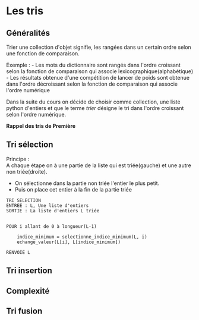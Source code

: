 # Les tris  

## Généralités  
Trier une collection d'objet signifie, les rangées dans un certain ordre selon une fonction de comparaison. 

Exemple :
    - Les mots du dictionnaire sont rangés dans l'ordre croissant selon la fonction de comparaison qui associe lexicographique(alphabétique)
    - Les résultats obtenue d'une compétition de lancer de poids sont obtenue dans l'ordre décroissant selon la fonction de comparaison qui associe l'ordre numérique 

Dans la suite du cours on décide de choisir comme collection, une liste python d'entiers et que le terme _trier_ désigne le tri dans l'ordre croissant selon l'ordre numérique. 

__Rappel des tris de Première__


## Tri sélection  
Principe :  
A chaque étape on à une partie de la liste qui est triée(gauche) et une autre non triée(droite).

- On sélectionne dans la partie non triée l'entier le plus petit. 
- Puis on place cet entier à la fin de la partie triée


```Pseudo
TRI SELECTION 
ENTREE : L, Une liste d'entiers
SORTIE : La liste d'entiers L triée 


POUR i allant de 0 à longueur(L-1)
    
    indice_minimum = selectionne_indice_minimum(L, i)
    echange_valeur(L[i], L[indice_minimum])

RENVOIE L 

```

## Tri insertion  



## Complexité 


## Tri fusion  
